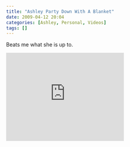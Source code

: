 ```yaml
---
title: "Ashley Party Down With A Blanket"
date: 2009-04-12 20:04
categories: [Ashley, Personal, Videos]
tags: []
---
```



Beats me what she is up to.
<iframe height="240" src="https://skydrive.live.com/embed?cid=F443C8FEC5D6FFCE&amp;resid=F443C8FEC5D6FFCE%21198&amp;authkey=ADuZcWT9lFu7V1M" frameborder="0" width="320" scrolling="no"></iframe>
